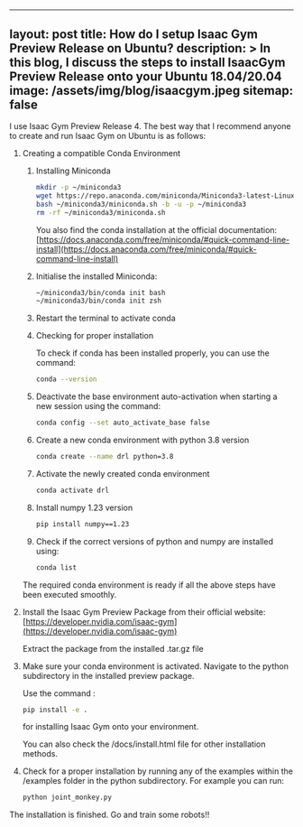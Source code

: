 #
---
layout: post
title:  How do I setup Isaac Gym Preview Release on Ubuntu?
description: >
  In this blog, I discuss the steps to install IsaacGym Preview Release onto your Ubuntu 18.04/20.04 
image: /assets/img/blog/isaacgym.jpeg
sitemap: false
---

I use Isaac Gym Preview Release 4. The best way that I recommend anyone to create and run Isaac Gym on Ubuntu is as follows:

1. Creating a compatible Conda Environment
    1. Installing Miniconda  
        
        ```bash
        mkdir -p ~/miniconda3
        wget https://repo.anaconda.com/miniconda/Miniconda3-latest-Linux-x86_64.sh -O ~/miniconda3/miniconda.sh
        bash ~/miniconda3/miniconda.sh -b -u -p ~/miniconda3
        rm -rf ~/miniconda3/miniconda.sh
        ```
        
        You also find the conda installation at the official documentation: [https://docs.anaconda.com/free/miniconda/#quick-command-line-install](https://docs.anaconda.com/free/miniconda/#quick-command-line-install)
        
    2. Initialise the installed Miniconda:
        
        ```bash
        ~/miniconda3/bin/conda init bash
        ~/miniconda3/bin/conda init zsh
        ```
        
    3. Restart the terminal to activate conda
    4. Checking for proper installation
        
        To check if conda has been installed properly, you can use the command:
        
        ```bash
        conda --version 
        ```
        
    5. Deactivate the base environment auto-activation when starting a new session using the command:
        
        ```bash
        conda config --set auto_activate_base false
        ```
        
    6. Create a new conda environment with python 3.8 version
        
        ```bash
        conda create --name drl python=3.8
        ```
        
    7. Activate the newly created conda environment
        
        ```bash
        conda activate drl
        ```
        
    8. Install numpy 1.23 version 
        
        ```bash
        pip install numpy==1.23
        ```
        
    9. Check if the correct versions of python and numpy are installed using:
        
        ```bash
        conda list
        ```
        
    
    The required conda environment is ready if all the above steps have been executed smoothly.
    
2. Install the Isaac Gym Preview Package from their official website: [https://developer.nvidia.com/isaac-gym](https://developer.nvidia.com/isaac-gym)
    
    Extract the package from the installed .tar.gz file
    

1. Make sure your conda environment is activated. Navigate to the python subdirectory in the installed preview package.
    
    Use the command :
    
    ```bash
    pip install -e .
    ```
    
    for installing Isaac Gym onto your environment. 
    
    You can also check the /docs/install.html file for other installation methods.
    
2. Check for a proper installation by running any of the examples within the /examples folder in the python subdirectory. For example you can run:
    
    ```bash
    python joint_monkey.py
    ```
    

The installation is finished. Go and train some robots!!

